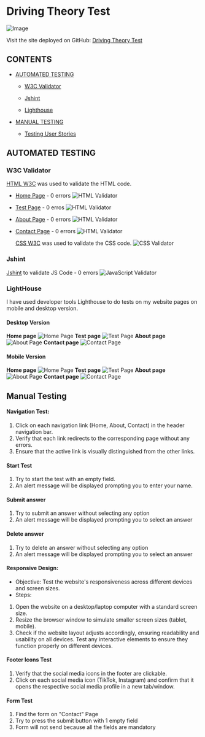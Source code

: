 # Driving Theory Test

![Image](assets/documentation/amiresponsive.png)

Visit the site deployed on GitHub: [Driving Theory Test](https://slucaci.github.io/js-project/)

## CONTENTS

- [AUTOMATED TESTING](#AUTOMATED-TESTING)

  - [W3C Validator](#W3C-Validator)

  - [Jshint](#jshint)

  - [Lighthouse](#Lighthouse)

- [MANUAL TESTING](#MANUAL-TESTING)

  - [Testing User Stories](#Testing-User-Stories)

## AUTOMATED TESTING

### W3C Validator

[HTML W3C](https://validator.w3.org/) was used to validate the HTML code.

- [Home Page](https://slucaci.github.io/js-project/index.html) - 0 errors
  ![HTML Validator](assets/documentation/indexpagetest.png)
- [Test Page](https://slucaci.github.io/js-project/test.html) - 0 erros
  ![HTML Validator](assets/documentation/testpagetest.png)
- [About Page](https://slucaci.github.io/js-project/about.html) - 0 errors
  ![HTML Validator](assets/documentation/aboutpagetest.png)
- [Contact Page](https://slucaci.github.io/js-project/contact.html) - 0 errors
  ![HTML Validator](assets/documentation/contactpagetest.png)

  [ CSS W3C](https://jigsaw.w3.org/css-validator/) was used to validate the CSS code.
  ![CSS Validator](assets/documentation/cssvalidator.png)

### Jshint

[Jshint](https://jshint.com/) to validate JS Code - 0 errors
![JavaScript Validator](assets/documentation/jshint.png)

### LightHouse

I have used developer tools Lighthouse to do tests on my website pages on mobile and desktop version.

#### Desktop Version

**Home page**
![Home Page](assets/documentation/indexdlh.png)
**Test page**
![Test Page](assets/documentation/testdlh.png)
**About page**
![About Page](assets/documentation/aboutdlh.png)
**Contact page**
![Contact Page](assets/documentation/contactdlh.png)

#### Mobile Version

**Home page**
![Home Page](assets/documentation/indexmlh.png)
**Test page**
![Test Page](assets/documentation/testmlh.png)
**About page**
![About Page](assets/documentation/aboutmlh.png)
**Contact page**
![Contact Page](assets/documentation/contactmlh.png)

## Manual Testing

#### Navigation Test:

1. Click on each navigation link (Home, About, Contact) in the header navigation bar.
2. Verify that each link redirects to the corresponding page without any errors.
3. Ensure that the active link is visually distinguished from the other links.

#### Start Test

1. Try to start the test with an empty field.
2. An alert message will be displayed prompting you to enter your name.

#### Submit answer

1. Try to submit an answer without selecting any option
2. An alert message will be displayed prompting you to select an answer

#### Delete answer

1. Try to delete an answer without selecting any option
2. An alert message will be displayed prompting you to select an answer

#### Responsive Design:

- Objective: Test the website's responsiveness across different devices and screen sizes.
- Steps:

1. Open the website on a desktop/laptop computer with a standard screen size.
2. Resize the browser window to simulate smaller screen sizes (tablet, mobile).
3. Check if the website layout adjusts accordingly, ensuring readability and usability on all devices.
   Test any interactive elements to ensure they function properly on different devices.

#### Footer Icons Test

1. Verify that the social media icons in the footer are clickable.
2. Click on each social media icon (TikTok, Instagram) and confirm that it opens the respective social media profile in a new tab/window.

#### Form Test

1. Find the form on "Contact" Page
2. Try to press the submit button with 1 empty field
3. Form will not send because all the fields are mandatory
